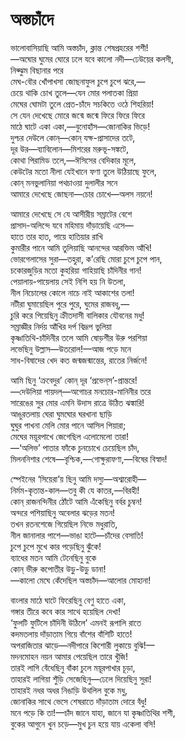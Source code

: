 # অস্তচাঁদে

ভালোবাসিয়াছি আমি অস্তচাঁদ, ক্লান্ত শেষপ্রহরের শশী!  
—অঘোর ঘুমের ঘোরে ঢলে যবে কালো নদী—ঢেউয়ের কলসী,  
নিঝ্ঝুম বিছানার পরে  
মেঘ-বৌর খোঁপাখসা জোছনাফুল চুপে চুপে ঝরে,—  
চেয়ে থাকি চোখ তুলে—যেন মোর পলাতকা প্রিয়া  
মেঘের ঘোমটা তুলে প্রেত-চাঁদে সচকিতে ওঠে শিহরিয়া!  
সে যেন দেখেছে মোরে জন্মে জন্মে ফিরে ফিরে ফিরে  
মাঠে ঘাটে একা একা,—বুনোহাঁস—জোনাকির ভিড়ে!  
দুশ্চর দেউলে কোন্—কোন্ যক্ষ-প্রাসাদের তটে,  
দূর উর—ব্যাবিলোন—মিশরের মরুভূ-সঙ্কটে,  
কোথা পিরামিড তলে,—ঈসিসের বেদিকার মূলে,  
কেউটের মতো নীলা যেইখানে ফণা তুলে উঠিয়াছে ফুলে,  
কোন্ মনভুলানিয়া পথচাওয়া দুলালীর সনে  
আমারে দেখেছে জোছনা—চোর চোখে—অলস নয়নে!

আমারে দেখেছে সে যে আসীরীয় সম্রাটের বেশে  
প্রাসাদ-অলিন্দে যবে মহিমায় দাঁড়ায়েছি এসে—  
হাতে তার হাত, পায়ে হাতিয়ার রাখি  
কুমারীর পানে আমি তুলিয়াছি আনন্দের আরক্তিম আঁখি!  
ভোরগেলাসের সুরা—তহুরা, ক’রেছি মোরা চুপে চুপে পান,  
চকোরজুড়ির মতো কুহরিয়া গাহিয়াছি চাঁদিনীর গান!  
পেয়ালায়-পায়েলায় সেই নিশি হয় নি উতলা,  
নীল নিচোলের কোলে নাচে নাই আকাশের তলা!  
নটীরা ঘুমায়েছিল পুরে পুরে, ঘুমের রাজবধূ,—  
চুরি করে পিয়েছিনু ক্রীতদাসী বালিকার যৌবনের মধু!  
সম্রাজ্ঞীর নির্দয় আঁখির দর্প বিদ্রূপ ভুলিয়া  
কৃষ্ণাতিথি-চাঁদিনীর তলে আমি ষোড়শীর উরু পরশিয়া  
লভেছিনু উল্লাস—উতরোল!—আজ পড়ে মনে  
সাধ-বিষাদের খেদ কত জন্মজন্মান্তের, রাতের নির্জনে!

আমি ছিনু ‘ক্রবেদুর’ কোন্ দূর ‘প্রভেন্‌স’-প্রান্তরে!  
—দেউলিয়া পায়দল্—অগোচর মনচোর-মানিনীর তরে  
সারেঙের সুর মোর এমনি উদাস রাত্রে উঠিত ঝঙ্কারি!  
আঙুরতলায় ঘেরা ঘুমঘোর ঘরখানা ছাড়ি  
ঘুঘুর পাখনা মেলি মোর পানে আসিল পিয়ারা;  
মেঘের ময়ূরপাখে জেগেছিল এলোমেলো তারা!  
—‘অলিভ’ পাতার ফাঁকে চুনচোখে চেয়েছিল চাঁদ,  
মিলননিশার শেষে—বৃশ্চিক,—গোক্ষুরাফণা,—বিষের বিস্বাদ!

স্পেইনের ‘সিয়েরা’য় ছিনু আমি দস্যু—অশ্বারোহী—  
নির্মম-কৃতান্ত-কাল—তবু কী যে কাতর,—বিরহী!  
কোন্ রাজনন্দিনীর ঠোঁটে আমি এঁকেছিনু বর্বর চুম্বন!  
অন্দরে পশিয়াছিনু অবেলার ঝড়ের মতন!  
তখন রতনশেজে গিয়েছিল নিভে মধুরাতি,  
নীল জানালার পাশে—ভাঙা হাটে—চাঁদের বেসাতি!  
চুপে চুপে মুখে কার পড়েছিনু ঝুঁকে!  
ব্যাধের মতন আমি টেনেছিনু বুকে  
কোন্ ভীরু কপোতীর উড়ু-উড়ু ডানা!  
—কালো মেঘে কেঁদেছিল অস্তচাঁদ—আলোর মোহানা!

বাংলার মাঠে ঘাটে ফিরেছিনু বেণু হাতে একা,  
গঙ্গার তীরে কবে কার সাথে হয়েছিল দেখা!  
‘ফুলটি ফুটিলে চাঁদিনী উঠিলে’ এমনই রূপালি রাতে  
কদমতলায় দাঁড়াতাম গিয়ে বাঁশের বাঁশিটি হাতে!  
অপরাজিতার ঝাড়ে—নদীপারে কিশোরী লুকায়ে বুঝি!—  
মদনমোহন নয়ন আমার পেয়েছিল তারে খুঁজি!  
তারই লাগি বেঁধেছিনু বাঁকা চুলে ময়ূরপাখার চূড়া,  
তাহারই লাগিয়া শুঁড়ি সেজেছিনু—ঢেলে দিয়েছিনু সুরা!  
তাহারই নধর অধর নিঙাড়ি উথলিল বুকে মধু,  
জোনাকির সাথে ভেসে শেষরাতে দাঁড়াতাম দোরে বঁধু!  
মনে পড়ে কি তা!—চাঁদ জানে যাহা, জানে যা কৃষ্ণাতিথির শশী,  
বুকের আগুনে খুন চড়ে—মুখ চুন হয়ে যায় একেলা বসি!

